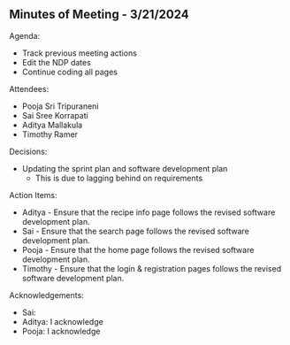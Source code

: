 ## Minutes of Meeting - 3/21/2024

 Agenda:
  
  * Track previous meeting actions
  * Edit the NDP dates
  * Continue coding all pages
    
 Attendees:
  
  * Pooja Sri Tripuraneni
  * Sai Sree Korrapati
  * Aditya Mallakula
  * Timothy Ramer

 Decisions:

  * Updating the sprint plan and software development plan
    * This is due to lagging behind on requirements

 Action Items:

  * Aditya - Ensure that the recipe info page follows the revised software development plan.
  * Sai -  Ensure that the search page follows the revised software development plan.
  * Pooja -  Ensure that the home page follows the revised software development plan.
  * Timothy - Ensure that the login & registration pages follows the revised software development plan.

 Acknowledgements:
  
  * Sai: 
  * Aditya: I acknowledge
  * Pooja: I acknowledge
